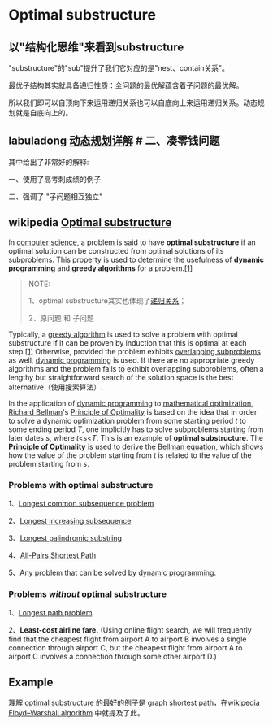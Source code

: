 # Optimal substructure

## 以"结构化思维"来看到substructure 

"substructure"的"sub"提升了我们它对应的是"nest、contain关系"。

最优子结构其实就具备递归性质：全问题的最优解蕴含着子问题的最优解。

所以我们即可以自顶向下来运用递归关系也可以自底向上来运用递归关系。动态规划就是自底向上的。

## labuladong [动态规划详解](https://mp.weixin.qq.com/s/Cw39C9MY9Wr2JlcvBQZMcA) # 二、凑零钱问题

其中给出了非常好的解释:

一、使用了高考刺成绩的例子

二、强调了 "子问题相互独立"

## wikipedia [Optimal substructure](https://en.wikipedia.org/wiki/Optimal_substructure)

In [computer science](https://en.wikipedia.org/wiki/Computer_science), a problem is said to have **optimal substructure** if an optimal solution can be constructed from optimal solutions of its subproblems. This property is used to determine the usefulness of **dynamic programming** and **greedy algorithms** for a problem.[[1\]](https://en.wikipedia.org/wiki/Optimal_substructure#cite_note-cormen-1)

> NOTE: 
>
> 1、optimal substructure其实也体现了[递归关系](https://en.wikipedia.org/wiki/Recursion)；
>
> 2、原问题 和 子问题

Typically, a [greedy algorithm](https://en.wikipedia.org/wiki/Greedy_algorithm) is used to solve a problem with optimal substructure if it can be proven by induction that this is optimal at each step.[[1\]](https://en.wikipedia.org/wiki/Optimal_substructure#cite_note-cormen-1) Otherwise, provided the problem exhibits [overlapping subproblems](https://en.wikipedia.org/wiki/Overlapping_subproblem) as well, [dynamic programming](https://en.wikipedia.org/wiki/Dynamic_programming) is used. If there are no appropriate greedy algorithms and the problem fails to exhibit overlapping subproblems, often a lengthy but straightforward search of the solution space is the best alternative（使用搜索算法）.

In the application of [dynamic programming](https://en.wikipedia.org/wiki/Dynamic_programming) to [mathematical optimization](https://en.wikipedia.org/wiki/Optimization_(mathematics)), [Richard Bellman](https://en.wikipedia.org/wiki/Richard_Bellman)'s [Principle of Optimality](https://en.wikipedia.org/wiki/Principle_of_optimality) is based on the idea that in order to solve a dynamic optimization problem from some starting period *t* to some ending period *T*, one implicitly has to solve subproblems starting from later dates *s*, where *t<s<T*. This is an example of **optimal substructure**. The **Principle of Optimality** is used to derive the [Bellman equation](https://en.wikipedia.org/wiki/Bellman_equation), which shows how the value of the problem starting from *t* is related to the value of the problem starting from *s*.



### Problems with optimal substructure

1、[Longest common subsequence problem](https://en.wikipedia.org/wiki/Longest_common_subsequence_problem)

2、[Longest increasing subsequence](https://en.wikipedia.org/wiki/Longest_increasing_subsequence)

3、[Longest palindromic substring](https://en.wikipedia.org/wiki/Longest_palindromic_substring)

4、[All-Pairs Shortest Path](https://en.wikipedia.org/wiki/Shortest_path_problem#All-pairs_shortest_paths)

5、Any problem that can be solved by [dynamic programming](https://en.wikipedia.org/wiki/Dynamic_programming).

### Problems *without* optimal substructure

1、[Longest path problem](https://en.wikipedia.org/wiki/Longest_path_problem)

2、**Least-cost airline fare.** (Using online flight search, we will frequently find that the cheapest flight from airport A to airport B involves a single connection through airport C, but the cheapest flight from airport A to airport C involves a connection through some other airport D.)



## Example

理解  [optimal substructure](https://en.wikipedia.org/wiki/Optimal_substructure) 的最好的例子是 graph shortest path，在wikipedia [Floyd–Warshall algorithm](https://en.wikipedia.org/wiki/Floyd%E2%80%93Warshall_algorithm) 中就提及了此。